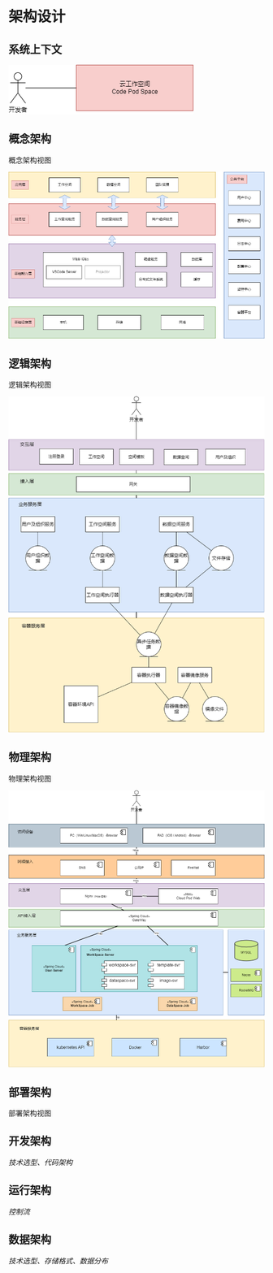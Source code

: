 # 架构设计

## 系统上下文

![系统上下文](_media/系统上下文.png)


## 概念架构

概念架构视图

![概念架构](_media/概念架构.png)


## 逻辑架构

逻辑架构视图

![逻辑架构](_media/逻辑架构.png)


## 物理架构

物理架构视图

![物理架构](_media/物理架构.png)

## 部署架构

部署架构视图

## 开发架构

*技术选型、代码架构*

## 运行架构

*控制流*

## 数据架构

*技术选型、存储格式、数据分布*